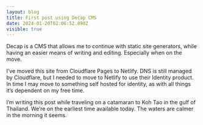 ```yaml
---
layout: blog
title: First post using Decap CMS
date: 2024-01-20T02:06:52.890Z
visible: true
---
```

Decap is a CMS that allows me to continue with static site generators, while having an easier means of writing and editing. Especially when on the move.

I’ve moved this site from Cloudflare Pages to Netlify. DNS is still managed by Cloudflare, but I needed to move to Netlify to use their Identity product. In time I may move to something self hosted for identity, as with all things it’s dependent on my free time.

I’m writing this post while traveling on a catamaran to Koh Tao in the gulf of Thailand. We’re on the earliest time available today. The waters are calmer in the morning it seems.